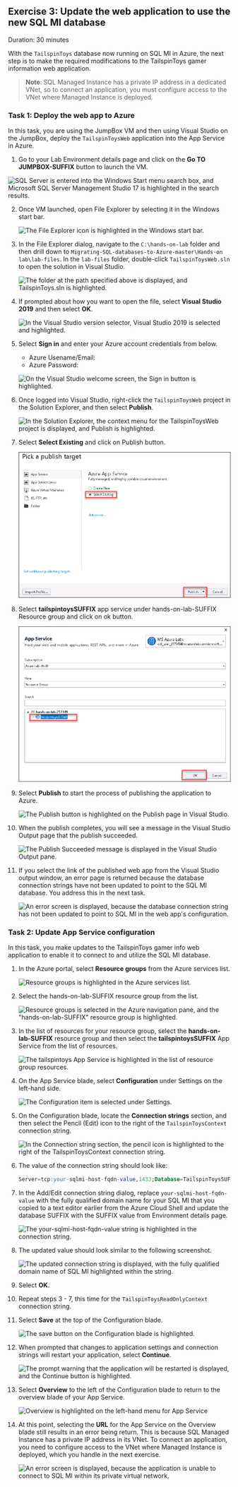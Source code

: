 ## Exercise 3: Update the web application to use the new SQL MI database

Duration: 30 minutes

With the `TailspinToys` database now running on SQL MI in Azure, the next step is to make the required modifications to the TailspinToys gamer information web application.

>**Note**: SQL Managed Instance has a private IP address in a dedicated VNet, so to connect an application, you must configure access to the VNet where Managed Instance is deployed. 

### Task 1: Deploy the web app to Azure

In this task, you are using the JumpBox VM and then using Visual Studio on the JumpBox, deploy the `TailspinToysWeb` application into the App Service in Azure.

1. Go to your Lab Environment details page and click on the **Go TO JUMPBOX-SUFFIX** button to launch the VM.

  ![SQL Server is entered into the Windows Start menu search box, and Microsoft SQL Server Management Studio 17 is highlighted in the search results.](media/jumpnew.png "Windows start menu search")
  
2. Once VM launched, open File Explorer by selecting it in the Windows start bar.

   ![The File Explorer icon is highlighted in the Windows start bar.](media/windows-2019-start-bar-file-explorer.png "Windows start bar")

3. In the File Explorer dialog, navigate to the ```C:\hands-on-lab``` folder and then drill down to ```Migrating-SQL-databases-to-Azure-master\Hands-on lab\lab-files```. In the `lab-files` folder, double-click `TailspinToysWeb.sln` to open the solution in Visual Studio.

    ![The folder at the path specified above is displayed, and TailspinToys.sln is highlighted.](media/windows-explorer-tailspintoysweb.png "Windows Explorer")

10. If prompted about how you want to open the file, select **Visual Studio 2019** and then select **OK**.

    ![In the Visual Studio version selector, Visual Studio 2019 is selected and highlighted.](media/visual-studio-version-selector.png "Visual Studio")

11. Select **Sign in** and enter your Azure account credentials from below.
    
    * Azure Usename/Email: <inject key="AzureAdUserEmail"></inject>
    * Azure Password: <inject key="AzureAdUserPassword"></inject>

    ![On the Visual Studio welcome screen, the Sign in button is highlighted.](media/visual-studio-sign-in.png "Visual Studio")


13. Once logged into Visual Studio, right-click the `TailspinToysWeb` project in the Solution Explorer, and then select **Publish**.

    ![In the Solution Explorer, the context menu for the TailspinToysWeb project is displayed, and Publish is highlighted.](media/visual-studio-project-publish.png "Visual Studio")
    
2. Select **Select Existing** and click on Publish button.

    ![The File Explorer icon is highlighted in the Windows start bar.](media/p6.png "Windows start bar")
  
3. Select **tailspintoysSUFFIX** app service under hands-on-lab-SUFFIX Resource group and click on ok button.
  
    ![The File Explorer icon is highlighted in the Windows start bar.](media/p7.png "Windows start bar")
   

17. Select **Publish** to start the process of publishing the application to Azure.

    ![The Publish button is highlighted on the Publish page in Visual Studio.](media/publish.png "Publish")

18. When the publish completes, you will see a message in the Visual Studio Output page that the publish succeeded.

    ![The Publish Succeeded message is displayed in the Visual Studio Output pane.](media/publish1.png "Visual Studio")

19. If you select the link of the published web app from the Visual Studio output window, an error page is returned because the database connection strings have not been updated to point to the SQL MI database. You address this in the next task.

    ![An error screen is displayed, because the database connection string has not been updated to point to SQL MI in the web app's configuration.](media/web-app-error-screen.png "Web App error")

### Task 2: Update App Service configuration

In this task, you make updates to the TailspinToys gamer info web application to enable it to connect to and utilize the SQL MI database.

1. In the Azure portal, select **Resource groups** from the Azure services list.

    ![Resource groups is highlighted in the Azure services list.](media/azure-services-resource-groups.png "Azure services")

2. Select the hands-on-lab-SUFFIX resource group from the list.

    ![Resource groups is selected in the Azure navigation pane, and the "hands-on-lab-SUFFIX" resource group is highlighted.](./media/reg.png "Resource groups list")

3. In the list of resources for your resource group, select the **hands-on-lab-SUFFIX** resource group and then select the **tailspintoysSUFFIX** App Service from the list of resources.

   ![The tailspintoys App Service is highlighted in the list of resource group resources.](media/web1.png "Resource group")

4. On the App Service blade, select **Configuration** under Settings on the left-hand side.

   ![The Configuration item is selected under Settings.](media/app-service-configuration-menu.png "Configuration")

5. On the Configuration blade, locate the **Connection strings** section, and then select the Pencil (Edit) icon to the right of the `TailspinToysContext` connection string.

    ![In the Connection string section, the pencil icon is highlighted to the right of the TailspinToysContext connection string.](media/connectapp.png "Connection Strings")

6. The value of the connection string should look like:

    ```sql
    Server=tcp:your-sqlmi-host-fqdn-value,1433;Database=TailspinToysSUFFIX;User ID=contosoadmin;Password=IAE5fAijit0w^rDM;Trusted_Connection=False;Encrypt=True;TrustServerCertificate=True;
    ```

7. In the Add/Edit connection string dialog, replace `your-sqlmi-host-fqdn-value` with the fully qualified domain name for your SQL MI that you copied to a text editor earlier from the Azure Cloud Shell and update the database SUFFIX with the SUFFIX value from Environment details page.

    ![The your-sqlmi-host-fqdn-value string is highlighted in the connection string.](media/connectapp3.png "Edit Connection String")

8. The updated value should look similar to the following screenshot.

    ![The updated connection string is displayed, with the fully qualified domain name of SQL MI highlighted within the string.](media/connectapp4.png "Connection string value")

9. Select **OK**.

10. Repeat steps 3 - 7, this time for the `TailspinToysReadOnlyContext` connection string.

11. Select **Save** at the top of the Configuration blade.

    ![The save button on the Configuration blade is highlighted.](media/app-service-configuration-save.png "Save")

12. When prompted that changes to application settings and connection strings will restart your application, select **Continue**.

    ![The prompt warning that the application will be restarted is displayed, and the Continue button is highlighted.](media/app-service-restart.png "Restart prompt")
    
13. Select **Overview** to the left of the Configuration blade to return to the overview blade of your App Service.

    ![Overview is highlighted on the left-hand menu for App Service](media/app-service-overview-menu-item.png "Overview menu item")

14. At this point, selecting the **URL** for the App Service on the Overview blade still results in an error being return. This is because SQL Managed Instance has a private IP address in its VNet. To connect an application, you need to configure access to the VNet where Managed Instance is deployed, which you handle in the next exercise.

    ![An error screen is displayed, because the application is unable to connect to SQL MI within its private virtual network.](media/web-app-error-screen.png "Web App error")
